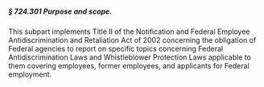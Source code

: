 ##### § 724.301 Purpose and scope. #####

This subpart implements Title II of the Notification and Federal Employee Antidiscrimination and Retaliation Act of 2002 concerning the obligation of Federal agencies to report on specific topics concerning Federal Antidiscrimination Laws and Whistleblower Protection Laws applicable to them covering employees, former employees, and applicants for Federal employment.